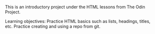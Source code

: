 This is an introductory project under the HTML lessons from The Odin Project. 

Learning objectives:
Practice HTML basics such as lists, headings, titles, etc.
Practice creating and using a repo from git.